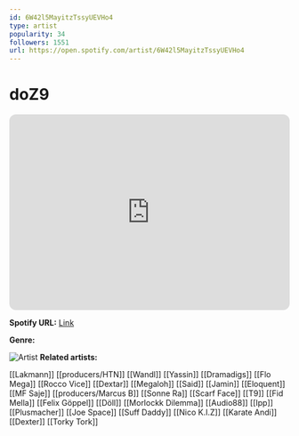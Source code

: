 ```yaml
---
id: 6W42l5MayitzTssyUEVHo4
type: artist
popularity: 34
followers: 1551
url: https://open.spotify.com/artist/6W42l5MayitzTssyUEVHo4
---
```

# doZ9

<iframe style="border-radius:12px" src="https://open.spotify.com/embed/artist/6W42l5MayitzTssyUEVHo4" width="100%" height="352" frameBorder="0" allowfullscreen="" allow="autoplay; clipboard-write; encrypted-media; fullscreen; picture-in-picture" loading="lazy"></iframe>

**Spotify URL:** [Link](https://open.spotify.com/artist/6W42l5MayitzTssyUEVHo4)

**Genre:** 

![Artist](https://i.scdn.co/image/ab6761610000e5eb8f1ac9ff195116544715ab0f)
**Related artists:**

[[Lakmann]]
[[producers/HTN]]
[[Wandl]]
[[Yassin]]
[[Dramadigs]]
[[Flo Mega]]
[[Rocco Vice]]
[[Dextar]]
[[Megaloh]]
[[Said]]
[[Jamin]]
[[Eloquent]]
[[MF Saje]]
[[producers/Marcus B]]
[[Sonne Ra]]
[[Scarf Face]]
[[T9]]
[[Fid Mella]]
[[Felix Göppel]]
[[Döll]]
[[Morlockk Dilemma]]
[[Audio88]]
[[Ipp]]
[[Plusmacher]]
[[Joe Space]]
[[Suff Daddy]]
[[Nico K.I.Z]]
[[Karate Andi]]
[[Dexter]]
[[Torky Tork]]
